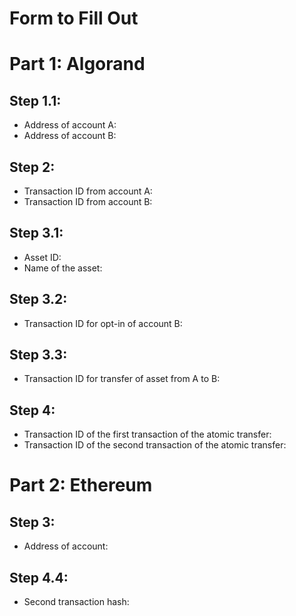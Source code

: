 # Form to Fill Out

# Part 1: Algorand

## Step 1.1:

* Address of account A: 
* Address of account B: 

## Step 2:

* Transaction ID from account A: 
* Transaction ID from account B: 

## Step 3.1:

* Asset ID:
* Name of the asset: 

## Step 3.2:

* Transaction ID for opt-in of account B:

## Step 3.3:

* Transaction ID for transfer of asset from A to B:

## Step 4:

* Transaction ID of the first transaction of the atomic transfer:
* Transaction ID of the second transaction of the atomic transfer:

# Part 2: Ethereum

## Step 3:

* Address of account: 

## Step 4.4: 

* Second transaction hash: